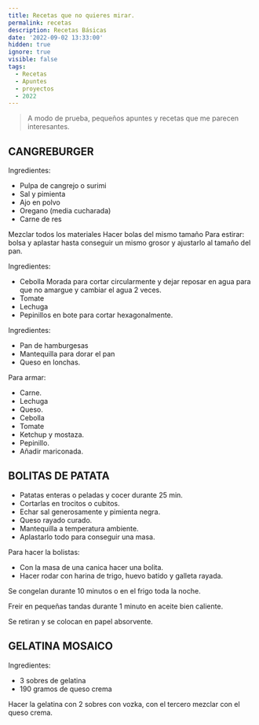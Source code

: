 ```yaml
---
title: Recetas que no quieres mirar. 
permalink: recetas
description: Recetas Básicas
date: '2022-09-02 13:33:00'
hidden: true
ignore: true
visible: false
tags: 
  - Recetas
  - Apuntes
  - proyectos
  - 2022
---
```


> A modo de prueba, pequeños apuntes y recetas que me parecen interesantes.

## CANGREBURGER

Ingredientes:

* Pulpa de cangrejo o surimi
* Sal y pimienta
* Ajo en polvo
* Oregano (media cucharada)
* Carne de res

Mezclar todos los materiales
Hacer bolas del mismo tamaño
Para estirar: bolsa y aplastar hasta conseguir un mismo grosor y ajustarlo al tamaño del pan.

Ingredientes:

* Cebolla Morada para cortar circularmente y dejar reposar en agua para que no amargue y cambiar el agua 2 veces.
* Tomate
* Lechuga
* Pepinillos en bote para cortar hexagonalmente.

Ingredientes:

* Pan de hamburgesas
* Mantequilla para dorar el pan
* Queso en lonchas.

Para armar:

* Carne.
* Lechuga
* Queso.
* Cebolla
* Tomate
* Ketchup y mostaza.
* Pepinillo.
* Añadir mariconada.

## BOLITAS DE PATATA

* Patatas enteras o peladas y cocer durante 25 min.
* Cortarlas en trocitos o cubitos.
* Echar sal generosamente y pimienta negra.
* Queso rayado curado.
* Mantequilla a temperatura ambiente.
* Aplastarlo todo para conseguir una masa.

Para hacer la bolistas:

* Con la masa de una canica hacer una bolita.
* Hacer rodar con harina de trigo, huevo batido y galleta rayada.

Se congelan durante 10 minutos o en el frigo toda la noche.

Freir en pequeñas tandas durante 1 minuto en aceite bien caliente.

Se retiran y se colocan en papel absorvente.

## GELATINA MOSAICO

Ingredientes:

* 3 sobres de gelatina
* 190 gramos de queso crema

Hacer la gelatina con 2 sobres con vozka, con el tercero mezclar con el queso crema.
